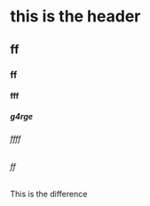 # this is the header
## ff
### ff
#### fff
##### g4rge
###### ffff
###### ff
This is the difference
